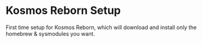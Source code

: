 # Kosmos Reborn Setup

First time setup for Kosmos Reborn, which will download and install only the homebrew & sysmodules you want.
